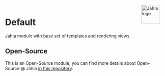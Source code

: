 <a href="https://www.jahia.com/">
    <img src="https://www.jahia.com/modules/jahiacom-templates/images/jahia-3x.png" alt="Jahia logo" title="Jahia" align="right" height="60" />
</a>

Default
======================
Jahia module with base set of templates and rendering views.

## Open-Source

This is an Open-Source module, you can find more details about Open-Source @ Jahia [in this repository](https://github.com/Jahia/open-source).
